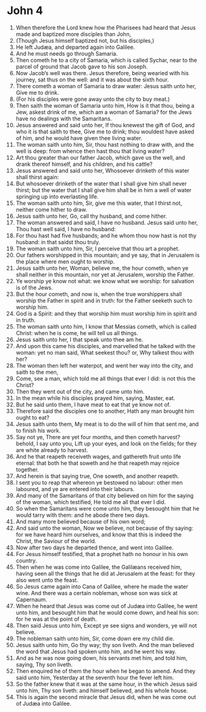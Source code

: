 ﻿# John 4
1. When therefore the Lord knew how the Pharisees had heard that Jesus made and baptized more disciples than John, 
2. (Though Jesus himself baptized not, but his disciples,) 
3. He left Judæa, and departed again into Galilee. 
4. And he must needs go through Samaria. 
5. Then cometh he to a city of Samaria, which is called Sychar, near to the parcel of ground that Jacob gave to his son Joseph. 
6. Now Jacob’s well was there. Jesus therefore, being wearied with his journey, sat thus on the well: and it was about the sixth hour. 
7. There cometh a woman of Samaria to draw water: Jesus saith unto her, Give me to drink. 
8. (For his disciples were gone away unto the city to buy meat.) 
9. Then saith the woman of Samaria unto him, How is it that thou, being a Jew, askest drink of me, which am a woman of Samaria? for the Jews have no dealings with the Samaritans. 
10. Jesus answered and said unto her, If thou knewest the gift of God, and who it is that saith to thee, Give me to drink; thou wouldest have asked of him, and he would have given thee living water. 
11. The woman saith unto him, Sir, thou hast nothing to draw with, and the well is deep: from whence then hast thou that living water? 
12. Art thou greater than our father Jacob, which gave us the well, and drank thereof himself, and his children, and his cattle? 
13. Jesus answered and said unto her, Whosoever drinketh of this water shall thirst again: 
14. But whosoever drinketh of the water that I shall give him shall never thirst; but the water that I shall give him shall be in him a well of water springing up into everlasting life. 
15. The woman saith unto him, Sir, give me this water, that I thirst not, neither come hither to draw. 
16. Jesus saith unto her, Go, call thy husband, and come hither. 
17. The woman answered and said, I have no husband. Jesus said unto her, Thou hast well said, I have no husband: 
18. For thou hast had five husbands; and he whom thou now hast is not thy husband: in that saidst thou truly. 
19. The woman saith unto him, Sir, I perceive that thou art a prophet. 
20. Our fathers worshipped in this mountain; and ye say, that in Jerusalem is the place where men ought to worship. 
21. Jesus saith unto her, Woman, believe me, the hour cometh, when ye shall neither in this mountain, nor yet at Jerusalem, worship the Father. 
22. Ye worship ye know not what: we know what we worship: for salvation is of the Jews. 
23. But the hour cometh, and now is, when the true worshippers shall worship the Father in spirit and in truth: for the Father seeketh such to worship him. 
24. God is a Spirit: and they that worship him must worship him in spirit and in truth. 
25. The woman saith unto him, I know that Messias cometh, which is called Christ: when he is come, he will tell us all things. 
26. Jesus saith unto her, I that speak unto thee am he. 
27.  And upon this came his disciples, and marvelled that he talked with the woman: yet no man said, What seekest thou? or, Why talkest thou with her? 
28. The woman then left her waterpot, and went her way into the city, and saith to the men, 
29. Come, see a man, which told me all things that ever I did: is not this the Christ? 
30. Then they went out of the city, and came unto him. 
31.  In the mean while his disciples prayed him, saying, Master, eat. 
32. But he said unto them, I have meat to eat that ye know not of. 
33. Therefore said the disciples one to another, Hath any man brought him ought to eat? 
34. Jesus saith unto them, My meat is to do the will of him that sent me, and to finish his work. 
35. Say not ye, There are yet four months, and then cometh harvest? behold, I say unto you, Lift up your eyes, and look on the fields; for they are white already to harvest. 
36. And he that reapeth receiveth wages, and gathereth fruit unto life eternal: that both he that soweth and he that reapeth may rejoice together. 
37. And herein is that saying true, One soweth, and another reapeth. 
38. I sent you to reap that whereon ye bestowed no labour: other men laboured, and ye are entered into their labours. 
39.  And many of the Samaritans of that city believed on him for the saying of the woman, which testified, He told me all that ever I did. 
40. So when the Samaritans were come unto him, they besought him that he would tarry with them: and he abode there two days. 
41. And many more believed because of his own word; 
42. And said unto the woman, Now we believe, not because of thy saying: for we have heard him ourselves, and know that this is indeed the Christ, the Saviour of the world. 
43.  Now after two days he departed thence, and went into Galilee. 
44. For Jesus himself testified, that a prophet hath no honour in his own country. 
45. Then when he was come into Galilee, the Galilæans received him, having seen all the things that he did at Jerusalem at the feast: for they also went unto the feast. 
46. So Jesus came again into Cana of Galilee, where he made the water wine. And there was a certain nobleman, whose son was sick at Capernaum. 
47. When he heard that Jesus was come out of Judæa into Galilee, he went unto him, and besought him that he would come down, and heal his son: for he was at the point of death. 
48. Then said Jesus unto him, Except ye see signs and wonders, ye will not believe. 
49. The nobleman saith unto him, Sir, come down ere my child die. 
50. Jesus saith unto him, Go thy way; thy son liveth. And the man believed the word that Jesus had spoken unto him, and he went his way. 
51. And as he was now going down, his servants met him, and told him, saying, Thy son liveth. 
52. Then enquired he of them the hour when he began to amend. And they said unto him, Yesterday at the seventh hour the fever left him. 
53. So the father knew that it was at the same hour, in the which Jesus said unto him, Thy son liveth: and himself believed, and his whole house. 
54. This is again the second miracle that Jesus did, when he was come out of Judæa into Galilee. 

